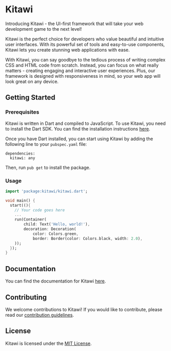 # Kitawi

Introducing Kitawi - the UI-first framework that will take your web development game to the next level!

Kitawi is the perfect choice for developers who value beautiful and intuitive user interfaces. With its powerful set of tools and easy-to-use components, Kitawi lets you create stunning web applications with ease.

With Kitawi, you can say goodbye to the tedious process of writing complex CSS and HTML code from scratch. Instead, you can focus on what really matters - creating engaging and interactive user experiences. Plus, our framework is designed with responsiveness in mind, so your web app will look great on any device.

## Getting Started

### Prerequisites

Kitawi is written in Dart and compiled to JavaScript. To use Kitawi, you need to install the Dart SDK. You can find the installation instructions [here](https://www.dartlang.org/tools/sdk#install).

Once you have Dart installed, you can start using Kitawi by adding the following line to your `pubspec.yaml` file:

    dependencies:
      kitawi: any

Then, run `pub get` to install the package.

### Usage

```dart
import 'package:kitawi/kitawi.dart';

void main() {
  start((){
    // Your code goes here
    ...
    run(Container(
        child: Text('Hello, world!'),
        decoration: Decoration(
            color: Colors.green,
            border: Border(color: Colors.black, width: 2.0),
    ));
  });
}
```


## Documentation

You can find the documentation for Kitawi [here](https://kitawi.github.io/kitawi/).

## Contributing

We welcome contributions to Kitawi! If you would like to contribute, please read our [contribution guidelines](CONTRIBUTE.md).

## License

Kitawi is licensed under the [MIT License](LICENSE).
